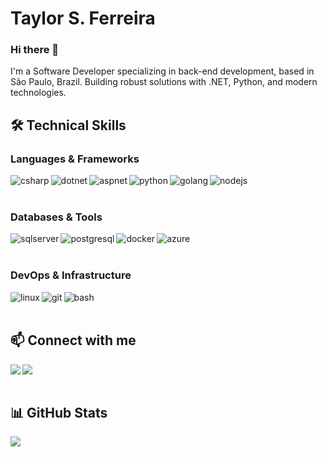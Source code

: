 # Taylor S. Ferreira

### Hi there 👋 
I'm a Software Developer specializing in back-end development, based in São Paulo, Brazil.
Building robust solutions with .NET, Python, and modern technologies.

## 🛠 Technical Skills

### Languages & Frameworks
<div>
<img align="left" alt="csharp" src="https://img.shields.io/badge/C%23-239120?style=for-the-badge&logo=c-sharp&logoColor=white" />
<img align="left" alt="dotnet" src="https://img.shields.io/badge/.NET-512BD4?style=for-the-badge&logo=dotnet&logoColor=white" />
<img align="left" alt="aspnet" src="https://img.shields.io/badge/ASP.NET-512BD4?style=for-the-badge&logo=dotnet&logoColor=white" />
<img align="left" alt="python" src="https://img.shields.io/badge/Python-3776AB?style=for-the-badge&logo=python&logoColor=white" />
<img align="left" alt="golang" src="https://img.shields.io/badge/Go-00ADD8?style=for-the-badge&logo=go&logoColor=white" />
<img align="left" alt="nodejs" src="https://img.shields.io/badge/Node.js-43853D?style=for-the-badge&logo=node.js&logoColor=white" />
</div>

<br><br>

### Databases & Tools
<div>
<img align="left" alt="sqlserver" src="https://img.shields.io/badge/Microsoft_SQL_Server-CC2927?style=for-the-badge&logo=microsoft-sql-server&logoColor=white" />
<img align="left" alt="postgresql" src="https://img.shields.io/badge/PostgreSQL-316192?style=for-the-badge&logo=postgresql&logoColor=white" />
<img align="left" alt="docker" src="https://img.shields.io/badge/Docker-2496ED?style=for-the-badge&logo=docker&logoColor=white" />
<img align="left" alt="azure" src="https://img.shields.io/badge/Azure-0078D4?style=for-the-badge&logo=microsoftazure&logoColor=white" />
</div>

<br><br>

### DevOps & Infrastructure
<div>
<img align="left" alt="linux" src="https://img.shields.io/badge/Linux-FCC624?style=for-the-badge&logo=linux&logoColor=black" />
<img align="left" alt="git" src="https://img.shields.io/badge/Git-F05032?style=for-the-badge&logo=git&logoColor=white" />
<img align="left" alt="bash" src="https://img.shields.io/badge/Bash-4EAA25?style=for-the-badge&logo=gnu-bash&logoColor=white" />
</div>

<br><br>

## 📫 Connect with me
<div>
<a href="mailto:otaylorferreira78@gmail.com">
<img align="left" src="https://img.shields.io/badge/Gmail-D14836?style=for-the-badge&logo=gmail&logoColor=white"/>
</a>
<a href="https://www.linkedin.com/in/taylors42/">
<img align="left" src="https://img.shields.io/badge/linkedin-%230077B5.svg?style=for-the-badge&logo=linkedin&logoColor=white">
</a>
</div>

<br><br>

## 📊 GitHub Stats
<a href="https://github.com/anuraghazra/github-readme-stats">
<img align="center" src="https://github-readme-stats.vercel.app/api/top-langs/?username=taylors42&layout=compact&theme=buefy&hide_border=false" />
</a>
